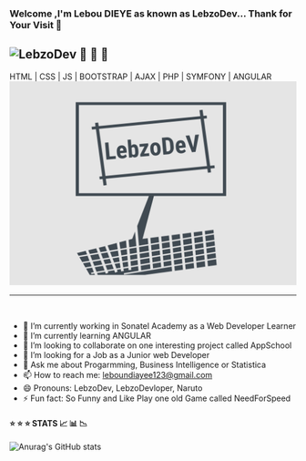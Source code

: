 ### Welcome ,I'm Lebou DIEYE as known as LebzoDev... Thank for Your Visit 👋 


## ![LebzoDev](https://github.com/LebzoDev/) :smiling_face_with_three_hearts: :smiling_face_with_three_hearts: :smiling_face_with_three_hearts:
HTML | CSS | JS | BOOTSTRAP | AJAX | PHP | SYMFONY | ANGULAR ![Alt Text](https://github.com/LebzoDev/LebzoDev/blob/main/Desktop.png)
<hr>
<br/>
<!--
**LebzoDev/LebzoDev** is a ✨ _special_ ✨ repository because its `README.md` (this file) appears on your GitHub profile.
Here are some ideas to get you started:
-->

- 🔭 I’m currently working in Sonatel Academy as a Web Developer Learner
- 🌱 I’m currently learning ANGULAR
- 👯 I’m looking to collaborate on one interesting project called AppSchool
- 🤔 I’m looking for a Job as a Junior web Developer
- 💬 Ask me about Progarmming, Business Intelligence or Statistica
- 📫 How to reach me: leboundiayee123@gmail.com
- 😄 Pronouns: LebzoDev, LebzoDevloper, Naruto
- ⚡ Fun fact: So Funny and Like Play one old Game called NeedForSpeed


#### :star:  :star:  :star: STATS  :chart_with_upwards_trend: :bar_chart: :chart_with_downwards_trend:
![Anurag's GitHub stats](https://github-readme-stats.vercel.app/api?username=LebzoDev&show_icons=true&theme=radical)
